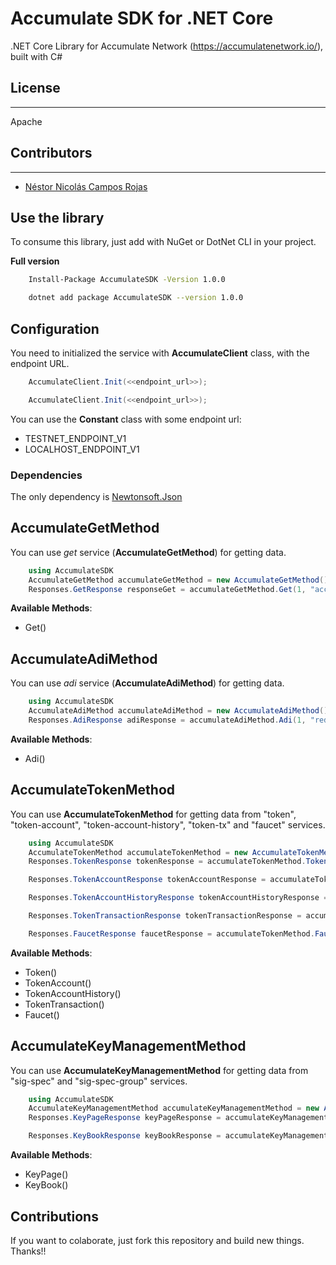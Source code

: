 # Accumulate SDK for .NET Core
.NET Core Library for Accumulate Network (https://accumulatenetwork.io/), built with C#

## License
----
Apache

## Contributors
----

- [Néstor Nicolás Campos Rojas](https://www.linkedin.com/in/nescampos/)

## Use the library

To consume this library, just add with NuGet or DotNet CLI in your project.

**Full version**

```sh
    Install-Package AccumulateSDK -Version 1.0.0
```

```sh
    dotnet add package AccumulateSDK --version 1.0.0
```

## Configuration

You need to initialized the service with **AccumulateClient** class, with the endpoint URL.

```csharp
    AccumulateClient.Init(<<endpoint_url>>);
```

```csharp
    AccumulateClient.Init(<<endpoint_url>>);
```

You can use the **Constant** class with some endpoint url:
- TESTNET_ENDPOINT_V1
- LOCALHOST_ENDPOINT_V1


### Dependencies

The only dependency is [Newtonsoft.Json](https://www.nuget.org/packages/Newtonsoft.Json/)

## AccumulateGetMethod

You can use *get* service (**AccumulateGetMethod**) for getting data.

```csharp
    using AccumulateSDK
    AccumulateGetMethod accumulateGetMethod = new AccumulateGetMethod();
    Responses.GetResponse responseGet = accumulateGetMethod.Get(1, "acc://d4c8d9ab07daeecf50a7c78ff03c6524d941299e5601e578/ACME").Result;
```

**Available Methods**:
- Get()



## AccumulateAdiMethod

You can use *adi* service (**AccumulateAdiMethod**) for getting data.

```csharp
    using AccumulateSDK
    AccumulateAdiMethod accumulateAdiMethod = new AccumulateAdiMethod();
    Responses.AdiResponse adiResponse = accumulateAdiMethod.Adi(1, "redwagon").Result;
```

**Available Methods**:
- Adi()

## AccumulateTokenMethod

You can use **AccumulateTokenMethod** for getting data from "token", "token-account", "token-account-history", "token-tx" and "faucet" services.

```csharp
    using AccumulateSDK
    AccumulateTokenMethod accumulateTokenMethod = new AccumulateTokenMethod();
    Responses.TokenResponse tokenResponse = accumulateTokenMethod.Token(3, "acc://ACME").Result;

    Responses.TokenAccountResponse tokenAccountResponse = accumulateTokenMethod.TokenAccount(3, "acc://d4c8d9ab07daeecf50a7c78ff03c6524d941299e5601e578/ACME").Result;

    Responses.TokenAccountHistoryResponse tokenAccountHistoryResponse = accumulateTokenMethod.TokenAccountHistory(3, "acc://d4c8d9ab07daeecf50a7c78ff03c6524d941299e5601e578/ACME").Result;

    Responses.TokenTransactionResponse tokenTransactionResponse = accumulateTokenMethod.TokenTransaction(3, "9bf76e3fc19efd158b13b426c29dd07b37aeb6de23da4e1642fbf6a23059512b").Result;

    Responses.FaucetResponse faucetResponse = accumulateTokenMethod.Faucet(3, "acc://d4c8d9ab07daeecf50a7c78ff03c6524d941299e5601e578/ACME").Result;
```

**Available Methods**:
- Token()
- TokenAccount()
- TokenAccountHistory()
- TokenTransaction()
- Faucet()


## AccumulateKeyManagementMethod

You can use **AccumulateKeyManagementMethod** for getting data from "sig-spec" and "sig-spec-group" services.

```csharp
    using AccumulateSDK
    AccumulateKeyManagementMethod accumulateKeyManagementMethod = new AccumulateKeyManagementMethod();
    Responses.KeyPageResponse keyPageResponse = accumulateKeyManagementMethod.KeyPage(1, "acc://testadi1/keypage1").Result;

    Responses.KeyBookResponse keyBookResponse = accumulateKeyManagementMethod.KeyBook(1, "acc://testadi1/keybook1").Result;
```

**Available Methods**:
- KeyPage()
- KeyBook()


## Contributions

If you want to colaborate, just fork this repository and build new things. Thanks!!
